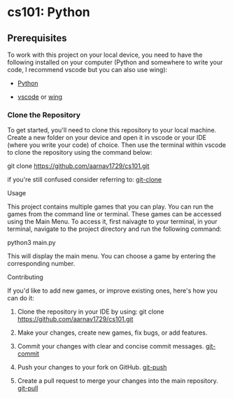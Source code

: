 # cs101: Python

## Prerequisites

To work with this project on your local device, you need to have the following installed on your computer (Python and somewhere to write your code, I recommend vscode but you can also use wing):

- [Python](https://www.python.org/downloads/)

- [vscode](https://code.visualstudio.com/download) or [wing](https://wingware.com/downloads)


### Clone the Repository

To get started, you'll need to clone this repository to your local machine. Create a new folder on your device and open it in vscode or your IDE (where you write your code) of choice. Then use the terminal within vscode to clone the repository using the command below: 

git clone https://github.com/aarnav1729/cs101.git

if you're still confused consider referring to: [git-clone](https://github.com/git-guides/git-clone)


Usage

This project contains multiple games that you can play. You can run the games from the command line or terminal. These games can be accessed using the Main Menu. To access it, first naivagte to your terminal, in your terminal, navigate to the project directory and run the following command:

python3 main.py

This will display the main menu. You can choose a game by entering the corresponding number.


Contributing

If you'd like to add new games, or improve existing ones, here's how you can do it:

1. Clone the repository in your IDE by using: git clone https://github.com/aarnav1729/cs101.git

2. Make your changes, create new games, fix bugs, or add features.

3. Commit your changes with clear and concise commit messages. [git-commit](https://github.com/git-guides/git-commit)

4. Push your changes to your fork on GitHub. [git-push](https://github.com/git-guides/git-push)

5. Create a pull request to merge your changes into the main repository. [git-pull](https://github.com/git-guides/git-pull)
